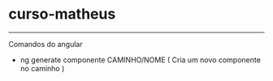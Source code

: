 # curso-matheus

---------------
Comandos do angular
 - ng generate componente CAMINHO/NOME ( Cria um novo componente no caminho )